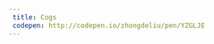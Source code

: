 ```yaml
---
 title: Cogs                              
 codepen: http://codepen.io/zhongdeliu/pen/YZGLJE 
---
```

